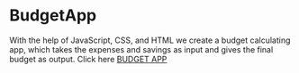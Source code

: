 # BudgetApp
With the help of JavaScript, CSS, and HTML we create a budget calculating app, which takes the expenses and savings as input and gives the final budget as output.
Click here [BUDGET APP](https://vinayakbora.github.io/BudgetApp/)
